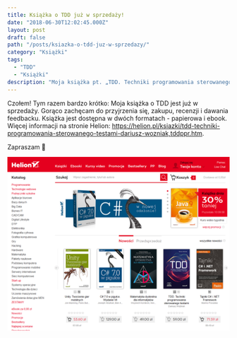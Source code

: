 ```yaml
---
title: Książka o TDD już w sprzedaży!
date: "2018-06-30T12:02:45.000Z"
layout: post
draft: false
path: "/posts/ksiazka-o-tdd-juz-w-sprzedazy/"
category: "Książki"
tags:
  - "TDD"
  - "Książki"
description: "Moja książka pt. „TDD. Techniki programowania sterowanego testami” jest już w sprzedaży."
---
```


Czołem! Tym razem bardzo krótko: Moja książka o TDD jest już w sprzedaży. Gorąco zachęcam do przyjrzenia się, zakupu, recenzji i dawania feedbacku. Książka jest dostępna w dwóch formatach - papierowa i ebook. Więcej informacji na stronie Helion: https://helion.pl/ksiazki/tdd-techniki-programowania-sterowanego-testami-dariusz-wozniak,tddppr.htm.

Zapraszam 🙂

![2018-06-30 13_50_52-Księgarnia internetowa informatyczna Helion.pl - wydawnictwo informatyczne, ksią](6248fcd3-8cd4-4910-a18b-c2949215ddbd.png)